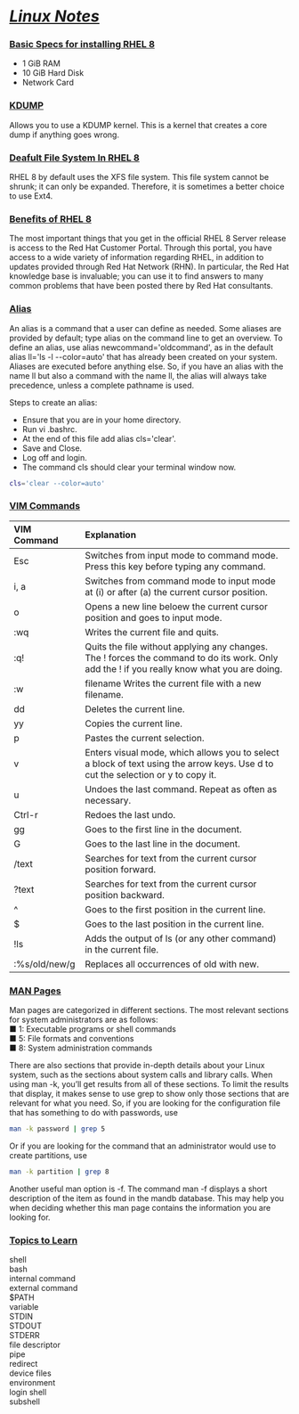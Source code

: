 # <b><ins><i>Linux Notes</i></ins></b>
  
### <b><ins>Basic Specs for installing RHEL 8</ins></b>
* 1 GiB RAM
* 10 GiB Hard Disk
* Network Card

### <b><ins>KDUMP</ins></b> 
Allows you to use a KDUMP kernel. This is a kernel that creates a core dump if anything goes wrong.  
  
### <b><ins>Deafult File System In RHEL 8</ins></b>
RHEL 8 by default uses the XFS file system. This file system cannot be shrunk; it can only be expanded. Therefore, it is sometimes a better choice to use Ext4.  
  
### <b><ins>Benefits of RHEL 8</ins></b>
The most important things that you get in the official RHEL 8 Server release is access to the Red Hat Customer Portal. Through this portal, you have access to a wide variety of information regarding RHEL, in addition to updates provided through Red Hat Network (RHN). In particular, the Red Hat knowledge base is invaluable; you can use it to find answers to many common problems that have been posted there by Red Hat consultants.

### <b><ins>Alias</ins></b>
An alias is a command that a user can define as needed. Some aliases are provided by default; type alias on the command line to get an overview. To define an alias, use alias newcommand='oldcommand', as in the default alias ll='ls -l --color=auto' that has already been created on your system. Aliases are executed before anything else. So, if you have an alias with the name ll but also a command with the name ll, the alias will always take precedence, unless a complete pathname is used.  
  
Steps to create an alias:  
* Ensure that you are in your home directory.
* Run vi .bashrc.
* At the end of this file add alias cls='clear'.
* Save and Close.
* Log off and login.
* The command cls should clear your terminal window now.

```bash
cls='clear --color=auto'
```

### <b><ins>VIM Commands</ins></b>

| VIM Command | Explanation |   
|:-------|:----------|
| Esc | Switches from input mode to command mode. Press this key before typing any command. |
| i, a | Switches from command mode to input mode at (i) or after (a) the current cursor position. |
| o | Opens a new line beloew the current cursor position and goes to input mode. | 
| :wq | Writes the current file and quits. |
| :q! | Quits the file without applying any changes. The ! forces the command to do its work. Only add the ! if you really know what you are doing. |
| :w | filename Writes the current file with a new filename. |
| dd | Deletes the current line. |
| yy | Copies the current line. |
| p | Pastes the current selection. |
| v | Enters visual mode, which allows you to select a block of text using the arrow keys. Use d to cut the selection or y to copy it. |
| u | Undoes the last command. Repeat as often as necessary. |
| Ctrl-r | Redoes the last undo. |
| gg | Goes to the first line in the document. |
| G | Goes to the last line in the document. |
| /text | Searches for text from the current cursor position forward. |
| ?text | Searches for text from the current cursor position backward. |
| ^ | Goes to the first position in the current line. |
| $ | Goes to the last position in the current line. |
| !ls | Adds the output of ls (or any other command) in the current file. |
|:%s/old/new/g | Replaces all occurrences of old with new. |

### <b><ins>MAN Pages</ins></b>

Man pages are categorized in different sections. The most relevant sections for
system administrators are as follows:  
■ 1: Executable programs or shell commands  
■ 5: File formats and conventions  
■ 8: System administration commands  
  
There are also sections that provide in-depth details about your Linux system, such as the sections about system calls and library calls. When using man -k, you’ll get results from all of these sections. To limit the results that display, it makes sense to
use grep to show only those sections that are relevant for what you need. So, if you are looking for the configuration file that has something to do with passwords, use
```bash
man -k password | grep 5
```   
Or if you are looking for the command that an administrator would use to create partitions, use 
```bash
man -k partition | grep 8
```
Another useful man option is -f. The command man -f <somecommand> displays a short description of the item as found in the mandb database. This may help you when deciding whether this man page contains the information you are looking for.

### <b><ins>Topics to Learn</ins></b>
shell  
bash  
internal command  
external command  
$PATH  
variable  
STDIN  
STDOUT  
STDERR  
file descriptor  
pipe  
redirect  
device files   
environment  
login shell  
subshell  
